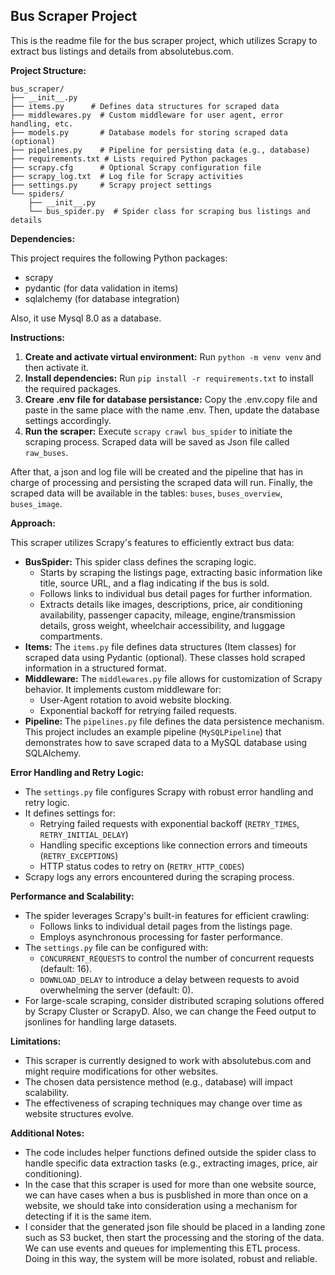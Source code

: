## Bus Scraper Project

This is the readme file for the bus scraper project, which utilizes Scrapy to extract bus listings and details from absolutebus.com.

**Project Structure:**
```
bus_scraper/
├── __init__.py 
├── items.py      # Defines data structures for scraped data
├── middlewares.py  # Custom middleware for user agent, error handling, etc.
├── models.py       # Database models for storing scraped data (optional)
├── pipelines.py    # Pipeline for persisting data (e.g., database)
├── requirements.txt # Lists required Python packages
├── scrapy.cfg      # Optional Scrapy configuration file
├── scrapy_log.txt  # Log file for Scrapy activities
├── settings.py     # Scrapy project settings
└── spiders/
    ├── __init__.py 
    └── bus_spider.py  # Spider class for scraping bus listings and details
```

**Dependencies:**

This project requires the following Python packages:

- scrapy
- pydantic (for data validation in items)
- sqlalchemy (for database integration)

Also, it use Mysql 8.0  as a database.


**Instructions:**
1. **Create and activate virtual environment:** Run `python -m venv venv` and then activate it. 
2. **Install dependencies:** Run `pip install -r requirements.txt` to install the required packages.
3. **Creare .env file for database persistance:** Copy the .env.copy file and paste in the same place with the name .env. Then, update the database settings accordingly. 
3. **Run the scraper:** Execute `scrapy crawl bus_spider` to initiate the scraping process. Scraped data will be saved as Json file called `raw_buses`.

After that, a json and log file will be created and the pipeline that has in charge of processing and persisting the scraped data will run. Finally, the scraped data will be available in the tables: `buses`, `buses_overview`, `buses_image`.


**Approach:**

This scraper utilizes Scrapy's features to efficiently extract bus data:

- **BusSpider:** This spider class defines the scraping logic.
    - Starts by scraping the listings page, extracting basic information like title, source URL, and a flag indicating if the bus is sold.
    - Follows links to individual bus detail pages for further information.
    - Extracts details like images, descriptions, price, air conditioning availability, passenger capacity, mileage, engine/transmission details, gross weight, wheelchair accessibility, and luggage compartments.
- **Items:** The `items.py` file defines data structures (Item classes) for scraped data using Pydantic (optional). These classes hold scraped information in a structured format.
- **Middleware:** The `middlewares.py` file allows for customization of Scrapy behavior. It implements custom middleware for:
    - User-Agent rotation to avoid website blocking.
    - Exponential backoff for retrying failed requests.
- **Pipeline:** The `pipelines.py` file defines the data persistence mechanism. This project includes an example pipeline (`MySQLPipeline`) that demonstrates how to save scraped data to a MySQL database using SQLAlchemy. 

**Error Handling and Retry Logic:**

- The `settings.py` file configures Scrapy with robust error handling and retry logic.
- It defines settings for:
    - Retrying failed requests with exponential backoff (`RETRY_TIMES`, `RETRY_INITIAL_DELAY`)
    - Handling specific exceptions like connection errors and timeouts (`RETRY_EXCEPTIONS`)
    - HTTP status codes to retry on (`RETRY_HTTP_CODES`)
- Scrapy logs any errors encountered during the scraping process.

**Performance and Scalability:**

- The spider leverages Scrapy's built-in features for efficient crawling:
    - Follows links to individual detail pages from the listings page.
    - Employs asynchronous processing for faster performance.
- The `settings.py` file can be configured with:
    - `CONCURRENT_REQUESTS` to control the number of concurrent requests (default: 16).
    - `DOWNLOAD_DELAY` to introduce a delay between requests to avoid overwhelming the server (default: 0).
- For large-scale scraping, consider distributed scraping solutions offered by Scrapy Cluster or ScrapyD. Also, we can change the Feed output to jsonlines for handling large datasets. 


**Limitations:**

- This scraper is currently designed to work with absolutebus.com and might require modifications for other websites.
- The chosen data persistence method (e.g., database) will impact scalability.
- The effectiveness of scraping techniques may change over time as website structures evolve.

**Additional Notes:**

- The code includes helper functions defined outside the spider class to handle specific data extraction tasks (e.g., extracting images, price, air conditioning).
- In the case that this scraper is used for more than one website source, we can have cases when a bus is pusblished in more than once on a website, we should take into consideration using a mechanism for detecting if it is the same item.
- I consider that the generated json file should be placed in a landing zone such as S3 bucket, then start the processing and the storing of the data. We can use events and queues for implementing this ETL process. Doing in this way, the system will be more isolated, robust and reliable.
